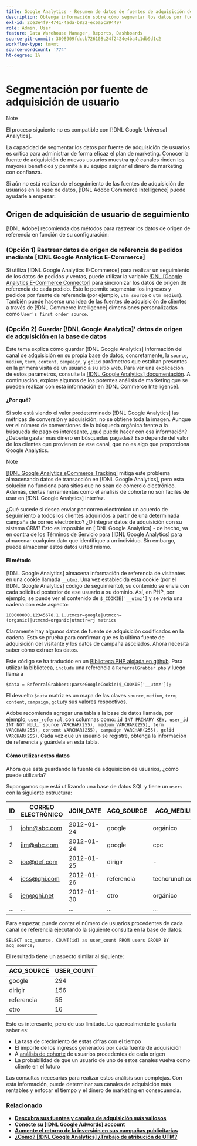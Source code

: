 ```yaml
---
title: Google Analytics - Resumen de datos de fuentes de adquisición de usuarios de seguimiento
description: Obtenga información sobre cómo segmentar los datos por fuente de adquisición de usuarios.
exl-id: 2ce3e4f9-4741-4ada-b822-ec6a5ca94497
role: Admin, User
feature: Data Warehouse Manager, Reports, Dashboards
source-git-commit: 3098909fdccb726108c24f2424e4ba4c1db9d1c2
workflow-type: tm+mt
source-wordcount: '774'
ht-degree: 1%

---
```


# Segmentación por fuente de adquisición de usuario

>[!NOTE]
>
>El proceso siguiente no es compatible con [!DNL Google Universal Analytics].

La capacidad de segmentar los datos por fuente de adquisición de usuarios es crítica para administrar de forma eficaz el plan de marketing. Conocer la fuente de adquisición de nuevos usuarios muestra qué canales rinden los mayores beneficios y permite a su equipo asignar el dinero de marketing con confianza.

Si aún no está realizando el seguimiento de las fuentes de adquisición de usuarios en la base de datos, [!DNL Adobe Commerce Intelligence] puede ayudarle a empezar:

## Origen de adquisición de usuario de seguimiento

[!DNL Adobe] recomienda dos métodos para rastrear los datos de origen de referencia en función de su configuración:

### (Opción 1) Rastrear datos de origen de referencia de pedidos mediante [!DNL Google Analytics E-Commerce]

Si utiliza [!DNL Google Analytics E-Commerce] para realizar un seguimiento de los datos de pedidos y ventas, puede utilizar la variable [!DNL [Google Analytics E-Commerce Connector]](../importing-data/integrations/google-ecommerce.md) para sincronizar los datos de origen de referencia de cada pedido. Esto le permite segmentar los ingresos y pedidos por fuente de referencia (por ejemplo, `utm_source` o `utm_medium`). También puede hacerse una idea de las fuentes de adquisición de clientes a través de [!DNL Commerce Intelligence] dimensiones personalizadas como `User's first order source`.

### (Opción 2) Guardar [!DNL Google Analytics]&#39; datos de origen de adquisición en la base de datos

Este tema explica cómo guardar [!DNL Google Analytics] información del canal de adquisición en su propia base de datos, concretamente, la `source`, `medium`, `term`, `content`, `campaign`, y `gclid` parámetros que estaban presentes en la primera visita de un usuario a su sitio web. Para ver una explicación de estos parámetros, consulte la [[!DNL Google Analytics] documentación](https://support.google.com/analytics/answer/1191184?hl=en#zippy=%2Cin-this-article). A continuación, explore algunos de los potentes análisis de marketing que se pueden realizar con esta información en [!DNL Commerce Intelligence].

#### ¿Por qué?

Si solo está viendo el valor predeterminado [!DNL Google Analytics] las métricas de conversión y adquisición, no se obtiene toda la imagen. Aunque ver el número de conversiones de la búsqueda orgánica frente a la búsqueda de pago es interesante, ¿qué puede hacer con esa información? ¿Debería gastar más dinero en búsquedas pagadas? Eso depende del valor de los clientes que provienen de ese canal, que no es algo que proporciona Google Analytics.

>[!NOTE]
>
>[[!DNL Google Analytics eCommerce Tracking]](https://developers.google.com/analytics/devguides/collection/gajs/gaTrackingEcommerce) mitiga este problema almacenando datos de transacción en [!DNL Google Analytics], pero esta solución no funciona para sitios que no sean de comercio electrónico. Además, ciertas herramientas como el análisis de cohorte no son fáciles de usar en [!DNL Google Analytics] interfaz.

¿Qué sucede si desea enviar por correo electrónico un acuerdo de seguimiento a todos los clientes adquiridos a partir de una determinada campaña de correo electrónico? ¿O integrar datos de adquisición con su sistema CRM? Esto es imposible en [!DNL Google Analytics] - de hecho, va en contra de los Términos de Servicio para [!DNL Google Analytics] para almacenar cualquier dato que identifique a un individuo. Sin embargo, puede almacenar estos datos usted mismo.

#### El método

[!DNL Google Analytics] almacena información de referencia de visitantes en una cookie llamada `__utmz`. Una vez establecida esta cookie (por el [!DNL Google Analytics] código de seguimiento), su contenido se envía con cada solicitud posterior de ese usuario a su dominio. Así, en PHP, por ejemplo, se puede ver el contenido de `$_COOKIE['__utmz']` y se vería una cadena con este aspecto:

`100000000.12345678.1.1.utmcsr=google|utmccn=(organic)|utmcmd=organic|utmctr=rj metrics`

Claramente hay algunos datos de fuente de adquisición codificados en la cadena. Esto se prueba para confirmar que es la última fuente de adquisición del visitante y los datos de campaña asociados. Ahora necesita saber cómo extraer los datos.

Este código se ha traducido en un [Biblioteca PHP alojada en github](https://github.com/RJMetrics/referral-grabber-php). Para utilizar la biblioteca, `include` una referencia a `ReferralGrabber.php` y luego llama a

`$data = ReferralGrabber::parseGoogleCookie($_COOKIE['__utmz']);`

El devuelto `$data` matriz es un mapa de las claves `source`, `medium`, `term`, `content`, `campaign`, `gclid`y sus valores respectivos.

Adobe recomienda agregar una tabla a la base de datos llamada, por ejemplo, `user_referral`, con columnas como: `id INT PRIMARY KEY, user_id INT NOT NULL, source VARCHAR(255), medium VARCHAR(255), term VARCHAR(255), content VARCHAR(255), campaign VARCHAR(255), gclid VARCHAR(255)`. Cada vez que un usuario se registre, obtenga la información de referencia y guárdela en esta tabla.

#### Cómo utilizar estos datos

Ahora que está guardando la fuente de adquisición de usuarios, ¿cómo puede utilizarla?

Supongamos que está utilizando una base de datos SQL y tiene un `users` con la siguiente estructura:

| ID | CORREO ELECTRÓNICO | JOIN_DATE | ACQ_SOURCE | ACQ_MEDIUM |
|--- |--- |--- |--- |--- |
| 1 | john@abc.com | 2012-01-24 | google | orgánico |
| 2 | jim@abc.com | 2012-01-24 | google | cpc |
| 3 | joe@def.com | 2012-01-25 | dirigir | - |
| 4 | jess@ghi.com | 2012-01-26 | referencia | techcrunch.com |
| 5 | jen@ghi.net | 2012-01-30 | otro | orgánico |
| ... | ... | ... | ... | ... |

Para empezar, puede contar el número de usuarios procedentes de cada canal de referencia ejecutando la siguiente consulta en la base de datos:

`SELECT acq_source, COUNT(id) as user_count FROM users GROUP BY acq_source;`

El resultado tiene un aspecto similar al siguiente:

| ACQ_SOURCE | USER_COUNT |
|--- |--- |
| google | 294 |
| dirigir | 156 |
| referencia | 55 |
| otro | 16 |

Esto es interesante, pero de uso limitado. Lo que realmente le gustaría saber es:

* La tasa de crecimiento de estas cifras con el tiempo
* El importe de los ingresos generados por cada fuente de adquisición
* A [análisis de cohorte](https://en.wikipedia.org/wiki/Cohort_analysis) de usuarios procedentes de cada origen
* La probabilidad de que un usuario de uno de estos canales vuelva como cliente en el futuro

Las consultas necesarias para realizar estos análisis son complejas. Con esta información, puede determinar sus canales de adquisición más rentables y enfocar el tiempo y el dinero de marketing en consecuencia.

### Relacionado

* **[Descubra sus fuentes y canales de adquisición más valiosos](../analysis/most-value-source-channel.md)**
* **[Conecte su [!DNL Google Adwords] account](../importing-data/integrations/google-adwords.md)**
* **[Aumente el retorno de la inversión en sus campañas publicitarias](../analysis/roi-ad-camp.md)**
* **[¿Cómo? [!DNL Google Analytics] ¿Trabajo de atribución de UTM?](../analysis/utm-attributes.md)**
